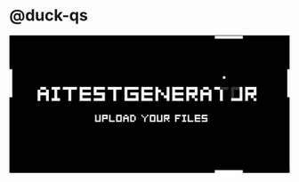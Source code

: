 # @duck-qs

<p align="center">
  <img src="./public/main.png" alt="duck-qa logo" width="600"/>
</p>
